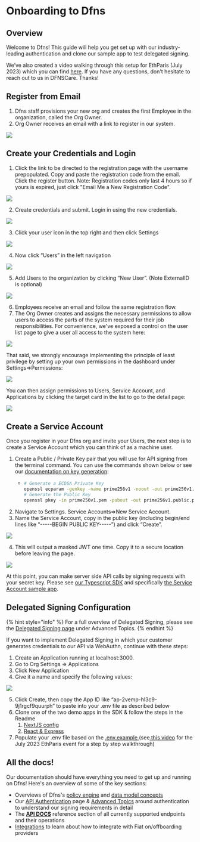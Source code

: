# Onboarding to Dfns

## Overview

Welcome to Dfns! This guide will help you get set up with our industry-leading authentication and clone our sample app to test delegated signing.&#x20;

We’ve also created a video walking through this setup for EthParis (July 2023) which you can find [here](https://www.youtube.com/watch?v=uGVjRFeNmWU\&t=313s).  If you have any questions, don't hesitate to reach out to us in DFNSCare. Thanks!

## Register from Email

1. Dfns staff provisions your new org and creates the first Employee in the organization, called the Org Owner. &#x20;
2. Org Owner receives an email with a link to register in our system.

![](https://lh5.googleusercontent.com/0E8Iihc2SAZcOLb3nPW\_A5eu1pVFQqdKp5DEU2J2ZXTGzNI6BY4pxXhjPQ2X2YQufl7E4q2-3tjF6m\_OIyUinsaRBg-ZnCzXxpA-2xhTAbH0DdEcEmyG0fLRQEoNZ9ziGehMGHEyMEsFm5\_L2mvvl0M)

## Create your Credentials and Login

1. Click the link to be directed to the registration page with the username prepopulated.  Copy and paste the registration code from the email. Click the register button.   Note: Registration codes only last 4 hours so if yours is expired, just click "Email Me a New Registration Code".

![](https://lh6.googleusercontent.com/mEzEUMi\_47rNbFdHzyh3Wp9TdBsAEnHzblj-N7abbGw-J2DufmwcPSepe7QWvNzwSdkpZv4ewgkJOjHnuPfs9UZIPLz-DWn5qdKWVxE2ZvVMg4OK9GIylyhVUpfQSE2ZNWGEUbNlQehA54glNwpsRIc)

2. Create credentials and submit.  Login in using the new credentials.&#x20;

![](https://lh3.googleusercontent.com/\_mh2NClFnmFofnIAM8acW-H\_PSwrC2Eoe7mA0tgKHCC2zxDnaj7\_5yur8ijom8MDTtlEH3uPanbuUDZf1Kuky1Ws6zvhcoLWfukfCxiSS29U7O6FbKEMyhx6gzhymb3TmJYprXc\_sxyBgpb3m49s\_bM)

3. &#x20;Click your user icon in the top right and then click Settings

![](https://lh5.googleusercontent.com/4NRh8sMOQvumXpXwjXxXPa\_iL1bjspD9LBkCsfVz7DVl8-Si6PBVW5NpQ8QlL6z0Bt5eq8OE7UXwj2\_XnRJg1aSxlzmNvohuGGE\_2VOHuEhr-y1d2aSxpbglf6\_x4-AcPmgVTGpofPkqFn1O0UmSonc)

4. Now click “Users” in the left navigation

![](<../.gitbook/assets/Screenshot 2023-06-29 at 5.29.37 PM.png>)

5. Add Users to the organization by clicking “New User”.  (Note ExternalID is optional)

![](<../.gitbook/assets/Screenshot 2023-06-29 at 5.30.57 PM.png>)

6. Employees receive an email and follow the same registration flow.
7. The Org Owner creates and assigns the necessary permissions to allow users to  access the parts of the system required for their job responsibilities.  For convenience, we've exposed a control on the user list page to give a user all access to the system here:

![](https://lh6.googleusercontent.com/b1Yq7btcMdliZmKDXY4H9MCXnB6sFFIePnWRKyAMwoclW1mu-cUHaPedL3J2z4FO1VJgjZXtdRQBCzN68t4riCnvLcpZFeIXX1ZNGWiVfH-eESejYr-qwNf1QPL7O1UfRFUKncC56IDkCvxU39jTC8s)

That said, we strongly encourage implementing the principle of least privilege by setting up your own permissions in the dashboard under Settings=>Permissions:&#x20;

![](<../.gitbook/assets/image (1).png>)

You can then assign permissions to Users, Service Account, and Applications by clicking the target card in the list to go to the detail page:&#x20;

![](<../.gitbook/assets/image (1) (1).png>)

## Create a Service Account

Once you register in your Dfns org and invite your Users, the next step is to create a Service Account which you can think of as a machine user.

1. Create a Public / Private Key pair that you will use for API signing from the terminal command.  You can use the commands shown below or see our [documentation on key generation](https://docs.dfns.co/dfns-docs/advanced-topics/authentication/credentials/generate-a-key-pair):&#x20;
   * ```sh
     # Generate a ECDSA Private Key
     openssl ecparam -genkey -name prime256v1 -noout -out prime256v1.pem
     # Generate the Public Key
     openssl pkey -in prime256v1.pem -pubout -out prime256v1.public.pem
     ```
2. Navigate to Settings. Service Accounts=>New Service Account. &#x20;
3. Name the Service Account, copy in the public key (including begin/end lines like “-----BEGIN PUBLIC KEY-----”)  and click “Create”.&#x20;

![](<../.gitbook/assets/Screenshot 2023-06-29 at 5.41.27 PM.png>)

4. This will output a masked JWT one time.  Copy it to a secure location before leaving the page.&#x20;

![](<../.gitbook/assets/Screenshot 2023-06-29 at 5.33.23 PM.png>)

At this point, you can make server side API calls by signing requests with your secret key. Please see [our Typescript SDK](https://docs.dfns.co/dfns-docs/getting-started/typescript-sdk) and specifically [the Service Account sample app](https://github.com/dfnsext/typescript-sdk/tree/m/examples/sdk/service-account).&#x20;

## Delegated Signing Configuration

{% hint style="info" %}
For a full overview of Delegated Signing, please see the [Delegated Signing page](../advanced-topics/delegated-signing.md) under Advanced Topics.&#x20;
{% endhint %}

If you want to implement Delegated Signing in which your customer generates credentials to our API via WebAuthn, continue with these steps:&#x20;

1. Create an Application running at localhost:3000. &#x20;
2. Go to Org Settings => Applications
3. Click New Application
4. Give it a name and specify the following values:&#x20;

![](<../.gitbook/assets/Screenshot 2023-06-29 at 5.34.41 PM.png>)



5. Click Create, then copy the App ID like “ap-2vemp-hl3c9-9j1rgcf9quurph” to paste into your .env file as described below
6. Clone one of the two demo apps in the SDK & follow the steps in the Readme
   1. [NextJS config](https://github.com/dfnsext/typescript-sdk/tree/m/examples/sdk/nextjs-delegated)
   2. [React & Express](https://github.com/dfnsext/typescript-sdk/tree/m/examples/sdk/auth-delegated)
7. Populate your .env file based on the [.env.example ](https://github.com/dfnsext/typescript-sdk/blob/m/examples/sdk/nextjs-delegated/.env.example)(see[ this video](https://www.youtube.com/watch?v=uGVjRFeNmWU\&t=1012s) for the July 2023 EthParis event for a step by step walkthrough)

## All the docs!

Our documentation should have everything you need to get up and running on Dfns!  Here's an overview of some of the key sections:

* Overviews of Dfns's [policy engine](PolicyEngineIntro.md) and [data model concepts](DataModelConcepts.md)
* Our [API Authentication](authentication-authorization.md) page & [Advanced Topics](../advanced-topics/authentication/) around authentication to understand our signing requirements in detail
* The [**API DOCS**](../api-docs/) reference section of all currently supported endpoints and their operations
* [Integrations](../integrations/fiat-on-offboarding.md) to learn about how to integrate with Fiat on/offboarding providers
